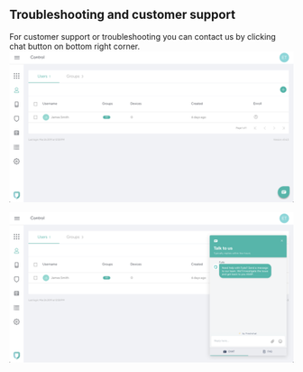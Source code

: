 ## Troubleshooting and customer support

For customer support or troubleshooting you can contact us by clicking chat button on bottom right corner.
![Customer Support](imgs/customer_support.png)

![Customer Support](imgs/customer_support2.png)
